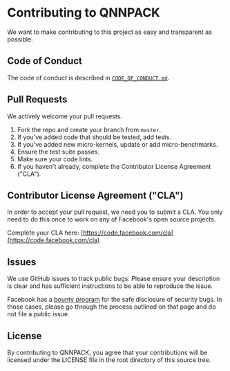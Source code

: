 # Contributing to QNNPACK

We want to make contributing to this project as easy and transparent as possible.

## Code of Conduct

The code of conduct is described in [`CODE_OF_CONDUCT.md`](code_of_conduct.md).

## Pull Requests

We actively welcome your pull requests.

1. Fork the repo and create your branch from `master`.
2. If you've added code that should be tested, add tests.
3. If you've added new micro-kernels, update or add micro-benchmarks.
4. Ensure the test suite passes.
5. Make sure your code lints.
6. If you haven't already, complete the Contributor License Agreement \("CLA"\).

## Contributor License Agreement \("CLA"\)

In order to accept your pull request, we need you to submit a CLA. You only need to do this once to work on any of Facebook's open source projects.

Complete your CLA here: [https://code.facebook.com/cla](https://code.facebook.com/cla)

## Issues

We use GitHub issues to track public bugs. Please ensure your description is clear and has sufficient instructions to be able to reproduce the issue.

Facebook has a [bounty program](https://www.facebook.com/whitehat/) for the safe disclosure of security bugs. In those cases, please go through the process outlined on that page and do not file a public issue.

## License

By contributing to QNNPACK, you agree that your contributions will be licensed under the LICENSE file in the root directory of this source tree.

